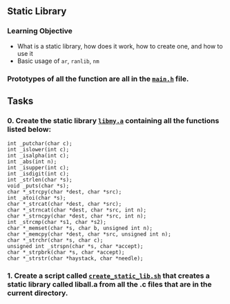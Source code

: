 ## Static Library

### Learning Objective
- What is a static library, how does it work, how to create one, and how to use it
- Basic usage of `ar`, `ranlib`, `nm`

### Prototypes of all the function are all in the [`main.h`](https://github.com/Vulcanric/alx-low_level_programming/blob/master/0x09-static_libraries/main.h) file.

## Tasks
### 0. Create the static library [`libmy.a`](https://github.com/Vulcanric/alx-low_level_programming/blob/master/0x09-static_libraries/libmy.a) containing all the functions listed below:
```
int _putchar(char c);
int _islower(int c);
int _isalpha(int c);
int _abs(int n);
int _isupper(int c);
int _isdigit(int c);
int _strlen(char *s);
void _puts(char *s);
char *_strcpy(char *dest, char *src);
int _atoi(char *s);
char *_strcat(char *dest, char *src);
char *_strncat(char *dest, char *src, int n);
char *_strncpy(char *dest, char *src, int n);
int _strcmp(char *s1, char *s2);
char *_memset(char *s, char b, unsigned int n);
char *_memcpy(char *dest, char *src, unsigned int n);
char *_strchr(char *s, char c);
unsigned int _strspn(char *s, char *accept);
char *_strpbrk(char *s, char *accept);
char *_strstr(char *haystack, char *needle);
```
### 1. Create a script called [`create_static_lib.sh`](https://github.com/Vulcanric/alx-low_level_programming/blob/master/0x09-static_libraries/create_static_lib.sh) that creates a static library called liball.a from all the .c files that are in the current directory.
